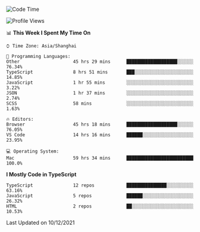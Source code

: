 <!--START_SECTION:waka-->
![Code Time](http://img.shields.io/badge/Code%20Time-670%20hrs%2011%20mins-blue)

![Profile Views](http://img.shields.io/badge/Profile%20Views-4-blue)

📊 **This Week I Spent My Time On** 

```text
⌚︎ Time Zone: Asia/Shanghai

💬 Programming Languages: 
Other                    45 hrs 29 mins      ███████████████████░░░░░░   76.34% 
TypeScript               8 hrs 51 mins       ███░░░░░░░░░░░░░░░░░░░░░░   14.85% 
JavaScript               1 hr 55 mins        ░░░░░░░░░░░░░░░░░░░░░░░░░   3.22% 
JSON                     1 hr 37 mins        ░░░░░░░░░░░░░░░░░░░░░░░░░   2.74% 
SCSS                     58 mins             ░░░░░░░░░░░░░░░░░░░░░░░░░   1.63%

🔥 Editors: 
Browser                  45 hrs 18 mins      ███████████████████░░░░░░   76.05% 
VS Code                  14 hrs 16 mins      ██████░░░░░░░░░░░░░░░░░░░   23.95%

💻 Operating System: 
Mac                      59 hrs 34 mins      █████████████████████████   100.0%

```

**I Mostly Code in TypeScript** 

```text
TypeScript               12 repos            ███████████████░░░░░░░░░░   63.16% 
JavaScript               5 repos             ██████░░░░░░░░░░░░░░░░░░░   26.32% 
HTML                     2 repos             ██░░░░░░░░░░░░░░░░░░░░░░░   10.53%

```



 Last Updated on 10/12/2021
<!--END_SECTION:waka-->
